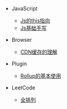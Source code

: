 
* JavaScript
  * [Js的this指向](JavaScript/Js的this指向.md)
  * [Js基础手写](JavaScript/Js基础手写.md)

* Browser
  * [CDN缓存的理解](Browser/CDN缓存的理解.md)

* Plugin
  * [Rollup的基本使用](Plugin/Rollup.md)

* LeetCode
  * [全排列](LeetCode/%E5%85%A8%E6%8E%92%E5%88%97.md)